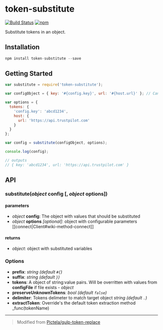 # token-substitute

[![Build Status](https://travis-ci.org/trustpilot/node-token-substitute.svg?branch=master)](https://travis-ci.org/trustpilot/node-token-substitute) [![npm](https://img.shields.io/npm/v/token-substitute.svg)](https://www.npmjs.com/package/token-substitute)

Substitute tokens in an object.

## Installation

``` javascript
npm install token-substitute --save
```

## Getting Started

``` javascript
var substitute = require('token-substitute');

var configObject = { key: '#{config.key}', url: '#{host.url}' }; // Can also just be a string value

var options = {
  tokens: {
    'config.key': 'abcd1234',
    host: {
      url: 'https://api.trustpilot.com'
    }
  }
};

var config = substitute(configObject, options);

console.log(config);

// outputs
// { key: 'abcd1234', url: 'https://api.trustpilot.com' }
```

## API

<a name="function-substitute"></a>
### substitute(_object_ config [, _object_ options])

#### parameters

 - _object_ **config**: The object with values that should be substituted
 - _object_ **options** _[optional]_: object with configurable parameters
 [[connect|Client#wiki-method-connect]]

#### returns

 - _object_: object with substituted variables

### Options
 - **prefix**: _string (default `#{`)_
 - **suffix**: _string (default `}`)_
 - **tokens**: A object of string:value pairs. Will be overritten with values from **configFile** if file exists - _object_
 - **preserveUnknownTokens**: _bool (default `false`)_
 - **delimiter**: Tokens delimeter to match target object _string (default `.`)_
 - **extractToken**: Override's the default token extraction method _func(tokenName)

___
> Modified from [Pictela/gulp-token-replace](https://github.com/Pictela/gulp-token-replace)
